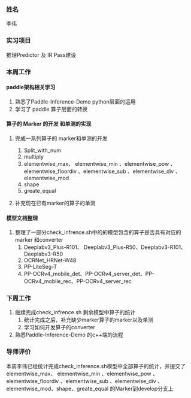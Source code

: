 ### 姓名

李伟

### 实习项目

推理Predictor 及 IR Pass建设

### 本周工作

#### paddle架构相关学习

1. 熟悉了Paddle-Inference-Demo  python层面的运用
2. 学习了 paddle 算子层面的转换

#### 算子的 Marker 的开发 和单测的实现

1. 完成一系列算子的 marker和单测的开发
   1. Split_with_num 
   2. multiply
   3.  elementwise_max、 elementwise_min 、elementwise_pow 、elementwise_floordiv 、elementwise_sub 、elementwise_div 、elementwise_mod
   4. shape
   5. greate_equal

2. 补充现在已有marker的算子的单测

#### 模型文档整理

1. 整理了一部分check_infrence.sh中的的模型包含的算子是否具有对应的marker 和converter
   1. Deeplabv3_Plus-R101、 Deeplabv3_Plus-R50、Deeplabv3-R101、Deeplabv3-R50
   2. OCRNet_HRNet-W48
   3. PP-LiteSeg-T
   4. PP-OCRv4_mobile_det、PP-OCRv4_server_det、PP-OCRv4_mobile_rec、PP-OCRv4_server_rec


### 下周工作

1. 继续完成check_infrence.sh 剩余模型中算子的统计
   1. 统计完成之后，补充缺少marker算子的marker以及单测
   1. 学习如何开发算子的converter
1. 熟悉Paddle-Inference-Demo 的c++端的流程

### 导师评价

本周李伟已经统计完成check_inference.sh模型中全部算子的统计，并提交了elementwise_max、 elementwise_min 、elementwise_pow 、elementwise_floordiv 、elementwise_sub 、elementwise_div 、elementwise_mod、shape、greate_equal 的Marker到develop分支上
